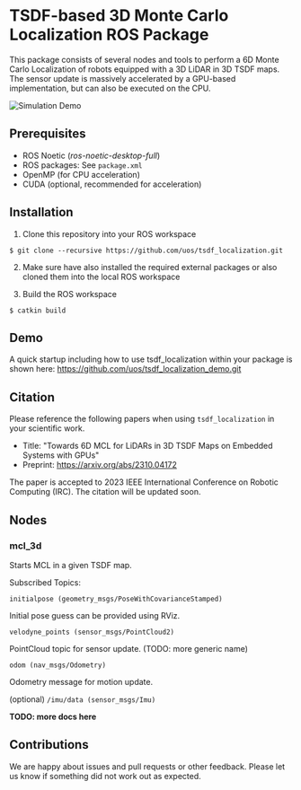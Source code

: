# TSDF-based 3D Monte Carlo Localization ROS Package

This package consists of several nodes and tools to perform a 6D Monte Carlo Localization of robots equipped with a 3D LiDAR in 3D TSDF maps.
The sensor update is massively accelerated by a GPU-based implementation, but can also be executed on the CPU.

![Simulation Demo](doc/demo_video_cut.gif)

## Prerequisites
* ROS Noetic (*ros-noetic-desktop-full*)
* ROS packages: See `package.xml`
* OpenMP (for CPU acceleration)
* CUDA (optional, recommended for acceleration)

## Installation

1. Clone this repository into your ROS workspace
```console
$ git clone --recursive https://github.com/uos/tsdf_localization.git
```
2. Make sure have also installed the required external packages or also cloned them into the local ROS workspace

3. Build the ROS workspace
```console
$ catkin build
```

## Demo

A quick startup including how to use tsdf_localization within your package is shown here: https://github.com/uos/tsdf_localization_demo.git

## Citation

Please reference the following papers when using `tsdf_localization` in your scientific work.

- Title: "Towards 6D MCL for LiDARs in 3D TSDF Maps on Embedded Systems with GPUs"
- Preprint: https://arxiv.org/abs/2310.04172

The paper is accepted to 2023 IEEE International Conference on Robotic Computing (IRC). The citation will be updated soon.

## Nodes

### mcl_3d

Starts MCL in a given TSDF map.

Subscribed Topics:

`initialpose (geometry_msgs/PoseWithCovarianceStamped)`

Initial pose guess can be provided using RViz.

`velodyne_points (sensor_msgs/PointCloud2)` 

PointCloud topic for sensor update. (TODO: more generic name)

`odom (nav_msgs/Odometry)`

Odometry message for motion update.

(optional) `/imu/data (sensor_msgs/Imu)`




**TODO: more docs here**








## Contributions

We are happy about issues and pull requests or other feedback. Please let us know if something did not work out as expected.

